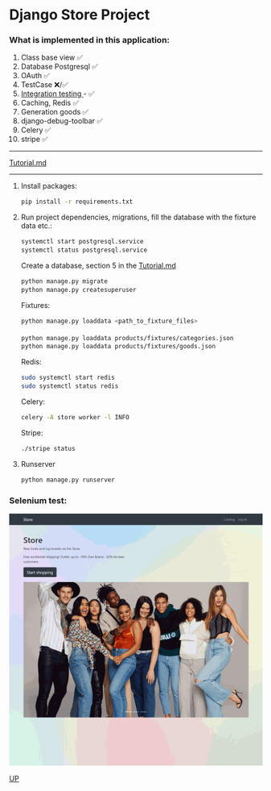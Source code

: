 # **Django Store Project**

### What is implemented in this application:

<a name="top"></a>

1. Class base view &#9989;
2. Database Postgresql &#9989;
3. OAuth &#9989;
4. TestCase &#10060;/&#9989;
5. <a href="#Integration_testing"> Integration testing </a> - &#9989;
6. Caching, Redis &#9989;
7. Generation goods &#9989;
8. django-debug-toolbar &#9989;
9. Celery &#9989;
10. stripe &#9989;


---


<a href="Tutorial.md">Tutorial.md</a>

---

1. Install packages:
   ```bash
   pip install -r requirements.txt
   ```
2. Run project dependencies, migrations, fill the database with the fixture data etc.:

   ```bash
   systemctl start postgresql.service 
   systemctl status postgresql.service
   ```
   
   Create a database, section 5 in the <a href="Tutorial.md">Tutorial.md</a>
  
   ```bash
   python manage.py migrate
   python manage.py createsuperuser
   ```
   Fixtures:
   ```bash
   python manage.py loaddata <path_to_fixture_files>
   
   python manage.py loaddata products/fixtures/categories.json
   python manage.py loaddata products/fixtures/goods.json
   ```
   Redis:
   ```bash
   sudo systemctl start redis
   sudo systemctl status redis 
   ```
   Celery:   
   ```bash
   celery -A store worker -l INFO
   ```
   Stripe:   
   ```bash
   ./stripe status
   ```
3. Runserver
   ```bash
   python manage.py runserver
   ```



### Selenium test:
<a name="Integration_testing"></a>
![tests_integration_animation.gif](docs%2Ftests_integration_animation.gif)



<a href="#top">UP</a>
